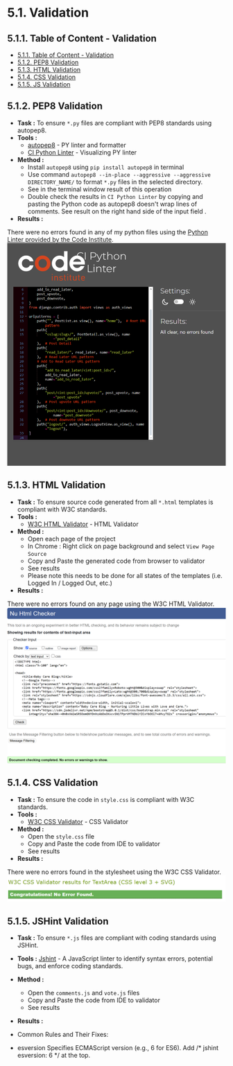 # **5.1. Validation**

## **5.1.1. Table of Content - Validation**
- [5.1.1. Table of Content - Validation](<#511-table-of-content-validation>)
- [5.1.2. PEP8 Validation](<#512-pep8-validation>)
- [5.1.3. HTML Validation](<#513-html-validation>)
- [5.1.4. CSS Validation](<#514-css-validation>)
- [5.1.5. JS Validation](<#515-js-validation>)

## **5.1.2. PEP8 Validation**

- **Task :** To ensure `*.py` files are compliant with PEP8 standards using autopep8.
- **Tools :** 
  - [autopep8](https://github.com/hhatto/autopep8) - PY linter and formatter
  - [CI Python Linter](https://pep8ci.herokuapp.com/) - Visualizing PY linter
- **Method :** 
   - Install `autopep8` using `pip install autopep8` in terminal
   - Use command `autopep8 --in-place --aggressive --aggressive DIRECTORY_NAME/` to format `*.py` files in the selected directory. 
   - See in the terminal window result of this operation 
   - Double check the results in `CI Python Linter` by copying and pasting the Python code as autopep8 doesn't wrap lines of comments. See result on the right hand side of the input field .
- **Results :**

There were no errors found in any of my python files using the [Python Linter provided by the Code Institute](https://pep8ci.herokuapp.com/).
![Linter Result](/docs/validation/linter_validation.png)

## **5.1.3. HTML Validation**

- **Task :** To ensure source code generated from all `*.html` templates is compliant with W3C standards.
- **Tools :** 
  - [W3C HTML Validator](https://validator.w3.org/) - HTML Validator
- **Method :** 
   - Open each page of the project
   - In Chrome : Right click on page background and select `View Page Source`
   - Copy and Paste the generated code from browser to validator
   - See results 
   - Please note this needs to be done for all states of the templates (i.e. Logged In / Logged Out, etc.)
- **Results :**

There were no errors found on any page using the W3C HTML Validator.
![HTML Validation Result](/docs/validation/html_validation.png)

## **5.1.4. CSS Validation**

- **Task :** To ensure the code in `style.css` is compliant with W3C standards.
- **Tools :** 
  - [W3C CSS Validator](https://jigsaw.w3.org/css-validator/) - CSS Validator
- **Method :** 
   - Open the `style.css` file
   - Copy and Paste the code from IDE to validator
   - See results
- **Results :**

There were no errors found in the stylesheet using the W3C CSS Validator.
![CSS Validation](/docs/validation/css_validation.png)

## **5.1.5. JSHint Validation**

- **Task :** To ensure `*.js` files are compliant with coding standards using JSHint.
- **Tools :** [Jshint](jshint.com) -  A JavaScript linter to identify syntax errors, potential bugs, and enforce coding standards.
- **Method :** 
   - Open the `comments.js` and `vote.js` files
   - Copy and Paste the code from IDE to validator
   - See results
- **Results :**
- Common Rules and Their Fixes:

- esversion	Specifies ECMAScript version (e.g., 6 for ES6).	Add /* jshint esversion: 6 */ at the top.